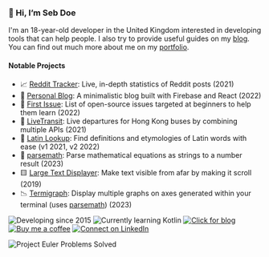 <!--![My GitHub stats](https://github-readme-stats.vercel.app/api?username=sd0e&show_icons=true&theme=radical)
[![Top Langs](https://github-readme-stats.vercel.app/api/top-langs/?username=sd0e&layout=compact&theme=radical)](https://github.com/anuraghazra/github-readme-stats)-->


### 👋 Hi, I’m Seb Doe
I'm an 18-year-old developer in the United Kingdom interested in developing tools that can help people. I also try to provide useful guides on my [blog](https://sebdoe.com). You can find out much more about me on my [portfolio](https://about.sebdoe.com).

#### **Notable Projects**
* 📈 [Reddit Tracker](https://tracker.sebdoe.com/): Live, in-depth statistics of Reddit posts (2021)
* 📒 [Personal Blog](https://sebdoe.com/): A minimalistic blog built with Firebase and React (2022)
* 🎯 [First Issue](https://firstissue.sebdoe.com/): List of open-source issues targeted at beginners to help them learn (2022)
* 🚌 [LiveTransit](https://livetransit.sebdoe.com/buses): Live departures for Hong Kong buses by combining multiple APIs (2021)
* 📕 [Latin Lookup](https://latinlookup-33567.web.app/): Find definitions and etymologies of Latin words with ease (v1 2021, v2 2022)
* 🔢 [parsemath](https://github.com/sd0e/parsemath): Parse mathematical equations as strings to a number result (2023)
* 🟨 [Large Text Displayer](https://git.sebdoe.com/LargeTextDisplayer): Make text visible from afar by making it scroll (2019)
* 📉 [Termigraph](https://github.com/sd0e/termigraph-js): Display multiple graphs on axes generated within your terminal (uses [parsemath](https://github.com/sd0e/parsemath)) (2023)

![Developing since 2015](https://img.shields.io/badge/developing%20since-2015-orange)
![Currently learning Kotlin](https://img.shields.io/badge/currently%20learning-Kotlin-blue)
[![Click for blog](https://img.shields.io/badge/-click%20for%20blog-informational)](https://sebdoe.com/)
[![Buy me a coffee](https://shields.io/badge/kofi-Buy_a_coffee-ff5f5f?logo=ko-fi&style=for-the-badgeKofi)](https://ko-fi.com/sebdoe)
[![Connect on LinkedIn](https://img.shields.io/badge/LinkedIn-0077B5?logo=LinkedIn&logoColor=white)](https://www.linkedin.com/in/sdoe/)

![Project Euler Problems Solved](https://projecteuler.net/profile/sdoe.png?)
